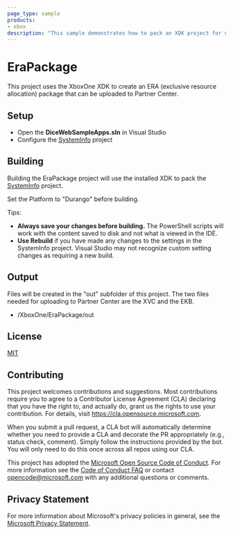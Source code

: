 ```yaml
---
page_type: sample
products:
- xbox
description: "This sample demonstrates how to pack an XDK project for upload to Partner Center."
---
```


# EraPackage

This project uses the XboxOne XDK to create an ERA (exclusive resource allocation) package that can be uploaded to Partner Center.

## Setup

- Open the **DiceWebSampleApps.sln** in Visual Studio
- Configure the [SystemInfo](../SystemInfo/README.md) project

## Building

Building the EraPackage project will use the installed XDK to pack the [SystemInfo](../SystemInfo/README.md) project.

Set the Platform to "Durango" before building.

Tips:
- **Always save your changes before building.** The PowerShell scripts will work with the content saved to disk and not what is viewed in the IDE.
- **Use Rebuild** if you have made any changes to the settings in the SystemInfo project. Visual Studio may not recognize custom setting changes as requiring a new build.

## Output

Files will be created in the "out" subfolder of this project. The two files needed for uploading to Partner Center are the XVC and the EKB.
- /XboxOne/EraPackage/out

## License

[MIT](../../LICENSE)

## Contributing

This project welcomes contributions and suggestions.  Most contributions require you to agree to a
Contributor License Agreement (CLA) declaring that you have the right to, and actually do, grant us
the rights to use your contribution. For details, visit https://cla.opensource.microsoft.com.

When you submit a pull request, a CLA bot will automatically determine whether you need to provide
a CLA and decorate the PR appropriately (e.g., status check, comment). Simply follow the instructions
provided by the bot. You will only need to do this once across all repos using our CLA.

This project has adopted the [Microsoft Open Source Code of Conduct](https://opensource.microsoft.com/codeofconduct/).
For more information see the [Code of Conduct FAQ](https://opensource.microsoft.com/codeofconduct/faq/) or
contact [opencode@microsoft.com](mailto:opencode@microsoft.com) with any additional questions or comments.

## Privacy Statement

For more information about Microsoft's privacy policies in general, see the [Microsoft Privacy Statement](https://privacy.microsoft.com/en-us/privacystatement/).